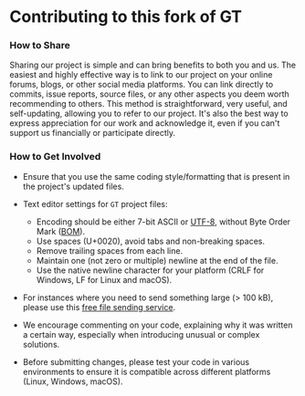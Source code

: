 # Contributing to this fork of GT

### How to Share

Sharing our project is simple and can bring benefits to both you and us. The easiest and highly effective way is to link to our project on your online forums,
blogs, or other social media platforms. You can link directly to commits, issue reports, source files, or any other aspects you deem worth recommending to others.
This method is straightforward, very useful, and self-updating, allowing you to refer to our project. It's also the best way to express appreciation for our work
and acknowledge it, even if you can't support us financially or participate directly.

### How to Get Involved

- Ensure that you use the same coding style/formatting that is present in the project's updated files.

- Text editor settings for `GT` project files:

   - Encoding should be either 7-bit ASCII or [UTF-8](https://utf8everywhere.org/), without Byte Order Mark ([BOM](https://en.wikipedia.org/wiki/Byte_order_mark)).
   - Use spaces (U+0020), avoid tabs and non-breaking spaces.
   - Remove trailing spaces from each line.
   - Maintain one (not zero or multiple) newline at the end of the file.
   - Use the native newline character for your platform (CRLF for Windows, LF for Linux and macOS).

- For instances where you need to send something large (> 100 kB), please use this [free file sending service](https://transfer.sh/).

- We encourage commenting on your code, explaining why it was written a certain way, especially when introducing unusual or complex solutions.

- Before submitting changes, please test your code in various environments to ensure it is compatible across different platforms (Linux, Windows, macOS).
